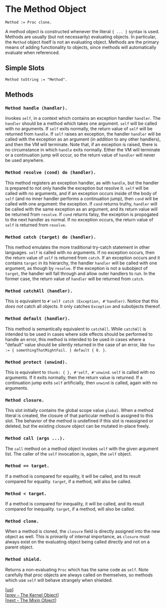 
# The Method Object

    Method := Proc clone.

A method object is constructed whenever the literal `{ ... }` syntax
is used. Methods are usually (but not necessarily) evaluating
objects. In particular, the `Method` object itself is not an
evaluating object. Methods are the primary means of adding
functionality to objects, since methods will automatically evaluate
when referenced.

## Simple Slots

    Method toString := "Method".

## Methods

### `Method handle (handler).`

Invokes `self`, in a context which contains an exception handler
`handler`. The `handler` should be a method which takes one
argument. `self` will be called with no arguments. If `self` exits
normally, the return value of `self` will be returned from
`handle`. If `self` raises an exception, the handler `handler` will be
called with the exception as an argument (in addition to any other
handlers), and then the VM will terminate. Note that, if an exception
is raised, there is no circumstance in which `handle` exits
normally. Either the VM will terminate or a continuation jump will
occur, so the return value of `handler` will never be used anywhere.

### `Method resolve (cond) do (handler).`

This method registers an exception handler, as with `handle`, but the
handler is prepared to not only handle the exception but resolve
it. `self` will be called with no arguments, and if an exception
occurs inside of the body of `self` (and no inner handler performs a
continuation jump), then `cond` will be called with one argument: the
exception. If `cond` returns truthy, `handler` will be called with the
same exception as an argument, and its return value will be returned
from `resolve`. If `cond` returns falsy, the exception is propogated
to the next handler as normal. If no exception occurs, the return
value of `self` is returned from `resolve`.

### `Method catch (target) do (handler).`

This method emulates the more traditional try-catch statement in other
languages. `self` is called with no arguments. If no exception occurs,
then the return value of `self` is returned from `catch`. If an
exception occurs and it contains `target` in its hierarchy, the
handler `handler` will be called with one argument, as though by
`resolve`. If the exception is not a subobject of `target`, the
handler will fall through and allow outer handlers to run. In the
former case, the return value of `handler` will be returned from
`catch`.

### `Method catchAll (handler).`

This is equivalent to `#'self catch (Exception, #'handler)`. Notice
that this *does not* catch all objects. It only catches `Exception`
and subobjects thereof.

### `Method default (handler).`

This method is semantically equivalent to `catchAll`. While `catchAll`
is intended to be used in cases where side effects should be performed
to handle an error, this method is intended to be used in cases where
a "default" value should be silently returned in the case of an error,
like `foo := { somethingThatMightFail. } default { 0. }`.

### `Method protect (unwind).`

This is equivalent to `thunk: { }, #'self, #'unwind`. `self` is called
with no arguments. If it exits normally, then the return value is
returned. If a continuation jump exits `self` artificially, then
`unwind` is called, again with no arguments.

### `Method closure.`

This slot initially contains the global scope value `global`. When a
method literal is created, the closure of that particular method is
assigned to this slot. The behavior of the method is undefined if this
slot is reassigned or deleted, but the existing closure object can be
mutated in-place freely.

### `Method call (args ...).`

The `call` method on a method object invokes `self` with the given
argument list. The caller of the `self` invocation is, again, the
`self` object.

### `Method == target.`

If a method is compared for equality, it will be called, and its
result compared for equality. `target`, if a method, will also be
called.

### `Method < target.`

If a method is compared for inequality, it will be called, and its
result compared for inequality. `target`, if a method, will also be
called.

### `Method clone.`

When a method is cloned, the `closure` field is directly assigned into
the new object as well. This is primarily of internal importance, as
`closure` must always exist on the evaluating object being called
directly and not on a parent object.

### `Method shield.`

Returns a non-evaluating `Proc` which has the same code as `self`.
Note carefully that proc objects are always called on themselves, so
methods which use `self` will behave strangely when shielded.

[[up](.)]
<br/>[[prev - The Kernel Object](kernel.md)]
<br/>[[next - The Mixin Object](mixin.md)]
